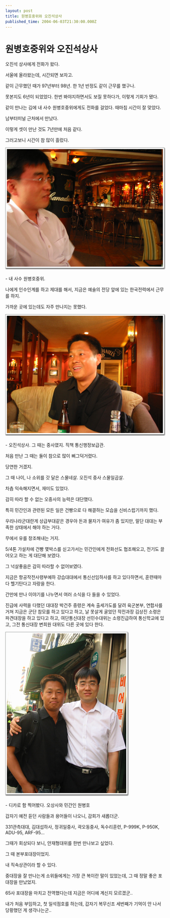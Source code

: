 ```yaml
---
layout: post
title: 원병호중위와 오진석상사
published_time: 2004-06-03T21:30:00.000Z
---
```


# 원병호중위와 오진석상사


오진석 상사에게 전화가 왔다.

서울에 올라왔는데, 시간되면 보자고.

같이 근무했던 때가 97년부터 98년. 한 1년 반정도 같이 근무를 했구나.

못본지도 6년이 되었었다. 한번 봐야지하면서도 보질 못하다가, 이렇게 기회가 됐다.

같이 만나는 김에 내 사수 원병호중위에게도 전화를 걸었다. 때마침 시간이 잘 맞았다.

남부터미널 근처에서 만났다.

이렇게 셋이 만난 것도 7년만에 처음 같다.

그러고보니 시간이 참 많이 흘렀다.

![](../pds/200902/04/80/a0109780_4989792de2a89.jpg)

\- 내 사수 원병호중위.

나에게 인수인계를 하고 제대를 해서, 지금은 예술의 전당 앞에 있는 한국전력에서 근무를 하지.

가까운 곳에 있는데도 자주 만나지는 못했다.

![](../pds/200902/04/80/a0109780_4989792df3905.jpg)

\- 오진석상사. 그 때는 중사였지. 직책 통신행정보급관.

처음 만난 그 때는 둘이 참으로 많이 삐그덕거렸다.

당연한 거겠지.

그 때 나이, 나 소위를 갓 달은 스물네살. 오진석 중사 스물일곱살.

차츰 익숙해지면서, 재미도 있었다.

감히 따라 할 수 없는 오중사의 능력은 대단했다.

특히 민간인과 관련된 모든 일은 건빵으로 다 해결하는 모습을 신비스럽기까지 했다.

우리나라군대란게 상급부대같은 경우야 돈과 물자가 여유가 좀 있지만, 말단 대대는 부족한 상태에서 해야 하는 거다.

무에서 유를 창조해내는 거지.

5/4톤 가설차에 건빵 몇박스를 싣고가서는 민간인에게 전화선도 협조해오고, 전기도 끌어오고 하는 게 대단해 보였다.

그 넉살좋음은 감히 따라할 수 없어보였다.

지금은 항공작전사령부예하 강습대대에서 통신선임하사를 하고 있다하면서, 훈련때마다 헬기탄다고 자랑을 한다.

간만에 만나 이야기를 나누면서 여러 소식을 다 들을 수 있었다.

진급에 사력을 다했던 대대장 박건주 중령은 계속 출세가도를 달려 육군본부, 연합사를 거쳐 지금은 군단 참모를 하고 있다고 하고, 날 못살게 굴었던 작전과장 김상진 소령은 파견대장을 하고 있다고 하고, 여단통신대장 선민수대위는 소령진급하여 통신학교에 있고, 그전 통신대장 변희원 대위도 다른 곳에 있다 한다.

![](../pds/200902/04/80/a0109780_4989792e0ce17.jpg)

\- 디카로 함 찍어봤다. 오상사와 민간인 원병호

갑자기 예전 듣던 사람들과 용어들이 나오니, 감회가 새롭더군.

331관측대대, 김대섭하사, 정귀일중사, 곽오동중사, 독수리훈련, P-999K, P-950K, ADU-95, ARF-95...

그때가 회상되다 보니, 안재형대위를 한번 만나보고 싶었다.

그 때 본부포대장이었지.

내 직속상관이라 할 수 있다.

중대장을 잘 만나는게 소위들에게는 가장 큰 복이란 말이 있었는데, 그 때 정말 좋은 포대장을 만났었지.

65사 포대장을 마치고 전역했다는데 지금은 어디에 계신지 모르겠군..

내가 처음 부임하고, 첫 일석점호를 하는데, 갑자기 복무신조 세번째가 기억이 안 나서 당황했던 게 생각나는군..

